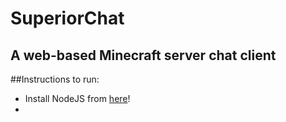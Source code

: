 # SuperiorChat
A web-based Minecraft server chat client
---
##Instructions to run:
- Install NodeJS from [here](https://nodejs.org/en/download/ "NodeJS Download Page")!
- 